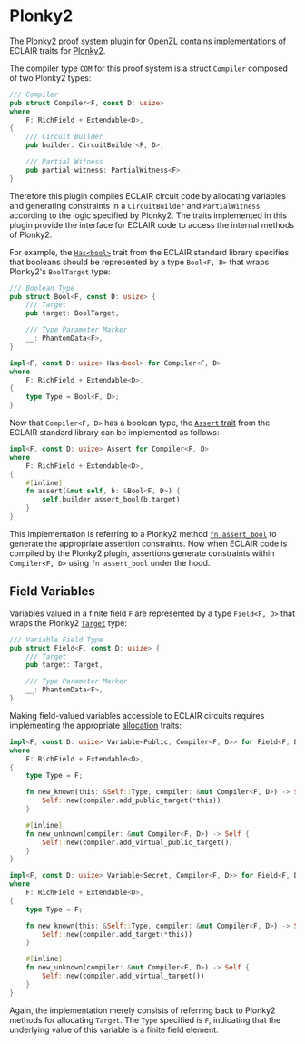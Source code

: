 # Plonky2

The Plonky2 proof system plugin for OpenZL contains implementations of ECLAIR traits for [Plonky2](https://github.com/mir-protocol/plonky2). 

The compiler type `COM` for this proof system is a struct `Compiler` composed of two Plonky2 types:
```rust
/// Compiler
pub struct Compiler<F, const D: usize>
where
    F: RichField + Extendable<D>,
{
    /// Circuit Builder
    pub builder: CircuitBuilder<F, D>,

    /// Partial Witness
    pub partial_witness: PartialWitness<F>,
}
```
Therefore this plugin compiles ECLAIR circuit code by allocating variables and generating constraints in a `CircuitBuilder` and `PartialWitness` according to the logic specified by Plonky2. The traits implemented in this plugin provide the interface for ECLAIR code to access the internal methods of Plonky2.

For example,  the [`Has<bool>`](./std/bool.md) trait from the ECLAIR standard library specifies that booleans should be represented by a type `Bool<F, D>` that wraps Plonky2's `BoolTarget` type:
```rust
/// Boolean Type
pub struct Bool<F, const D: usize> {
    /// Target
    pub target: BoolTarget,

    /// Type Parameter Marker
    __: PhantomData<F>,
}

impl<F, const D: usize> Has<bool> for Compiler<F, D>
where
    F: RichField + Extendable<D>,
{
    type Type = Bool<F, D>;
}
```
Now that `Compiler<F, D>` has a boolean type, the [`Assert` trait](./std/bool.md) from the ECLAIR standard library can be implemented as follows:
```rust
impl<F, const D: usize> Assert for Compiler<F, D>
where
    F: RichField + Extendable<D>,
{
    #[inline]
    fn assert(&mut self, b: &Bool<F, D>) {
        self.builder.assert_bool(b.target)
    }
}
```
This implementation is referring to a Plonky2 method [`fn assert_bool`](https://github.com/mir-protocol/plonky2/blob/main/plonky2/src/gadgets/range_check.rs#L47) to generate the appropriate assertion constraints. Now when ECLAIR code is compiled by the Plonky2 plugin, assertions generate constraints within `Compiler<F, D>` using `fn assert_bool` under the hood.

## Field Variables

Variables valued in a finite field `F` are represented by a type `Field<F, D>` that wraps the Plonky2 [`Target`](https://github.com/mir-protocol/plonky2/blob/main/plonky2/src/iop/target.rs) type:
```rust
/// Variable Field Type
pub struct Field<F, const D: usize> {
    /// Target
    pub target: Target,

    /// Type Parameter Marker
    __: PhantomData<F>,
}
``` 

Making field-valued variables accessible to ECLAIR circuits requires implementing the appropriate [allocation](alloc.md) traits:
```rust
impl<F, const D: usize> Variable<Public, Compiler<F, D>> for Field<F, D>
where
    F: RichField + Extendable<D>,
{
    type Type = F;

    fn new_known(this: &Self::Type, compiler: &mut Compiler<F, D>) -> Self {
        Self::new(compiler.add_public_target(*this))
    }

    #[inline]
    fn new_unknown(compiler: &mut Compiler<F, D>) -> Self {
        Self::new(compiler.add_virtual_public_target())
    }
}

impl<F, const D: usize> Variable<Secret, Compiler<F, D>> for Field<F, D>
where
    F: RichField + Extendable<D>,
{
    type Type = F;

    fn new_known(this: &Self::Type, compiler: &mut Compiler<F, D>) -> Self {
        Self::new(compiler.add_target(*this))
    }

    #[inline]
    fn new_unknown(compiler: &mut Compiler<F, D>) -> Self {
        Self::new(compiler.add_virtual_target())
    }
}
```

Again, the implementation merely consists of referring back to Plonky2 methods for allocating `Target`. The `Type` specified is `F`, indicating that the underlying value of this variable is a finite field element.
